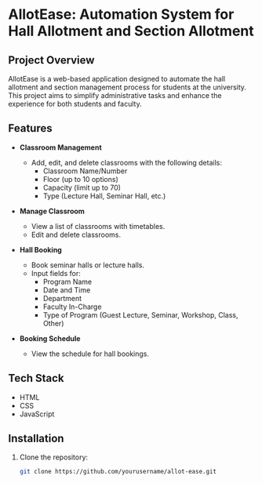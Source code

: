 # AllotEase: Automation System for Hall Allotment and Section Allotment

## Project Overview
AllotEase is a web-based application designed to automate the hall allotment and section management process for students at the university. This project aims to simplify administrative tasks and enhance the experience for both students and faculty.

## Features
- **Classroom Management**
  - Add, edit, and delete classrooms with the following details:
    - Classroom Name/Number
    - Floor (up to 10 options)
    - Capacity (limit up to 70)
    - Type (Lecture Hall, Seminar Hall, etc.)
  
- **Manage Classroom**
  - View a list of classrooms with timetables.
  - Edit and delete classrooms.

- **Hall Booking**
  - Book seminar halls or lecture halls.
  - Input fields for:
    - Program Name
    - Date and Time
    - Department
    - Faculty In-Charge
    - Type of Program (Guest Lecture, Seminar, Workshop, Class, Other)

- **Booking Schedule**
  - View the schedule for hall bookings.

## Tech Stack
- HTML
- CSS
- JavaScript

## Installation
1. Clone the repository:
   ```bash
   git clone https://github.com/yourusername/allot-ease.git
